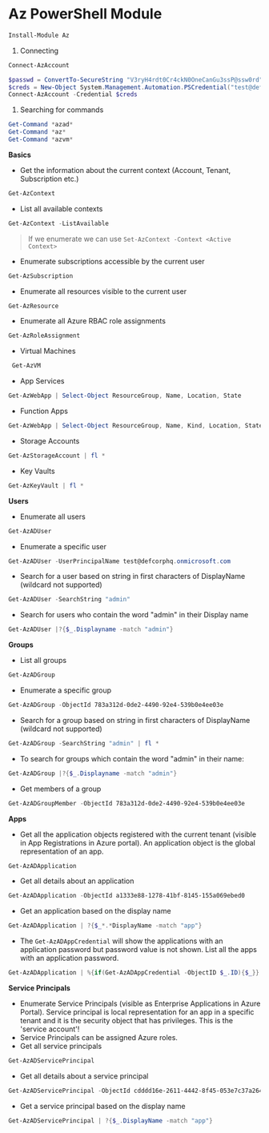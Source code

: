 # Az PowerShell Module

```powershell
Install-Module Az
```

1. Connecting

```powershell
Connect-AzAccount

$passwd = ConvertTo-SecureString "V3ryH4rdt0Cr4ckN0OneCanGu3ssP@ssw0rd" -AsPlainText -Force
$creds = New-Object System.Management.Automation.PSCredential("test@defcorphq.onmicrosoft.com",$passwd)
Connect-AzAccount -Credential $creds
```

1. Searching for commands

```powershell
Get-Command *azad*
Get-Command *az*
Get-Command *azvm*
```

**Basics**

* Get the information about the current context (Account, Tenant, Subscription etc.)

```powershell
Get-AzContext
```

* List all available contexts

```powershell
Get-AzContext -ListAvailable
```

> If we enumerate we can use `Set-AzContext -Context <Active Context>`

* Enumerate subscriptions accessible by the current user

```powershell
Get-AzSubscription
```

* Enumerate all resources visible to the current user

```powershell
Get-AzResource
```

* Enumerate all Azure RBAC role assignments

```powershell
Get-AzRoleAssignment
```

* Virtual Machines

```powershell
 Get-AzVM
```

* App Services

```powershell
Get-AzWebApp | Select-Object ResourceGroup, Name, Location, State
```

* Function Apps

```powershell
Get-AzWebApp | Select-Object ResourceGroup, Name, Kind, Location, State
```

* Storage Accounts

```powershell
Get-AzStorageAccount | fl *
```

* Key Vaults

```powershell
Get-AzKeyVault | fl *
```

**Users**

* Enumerate all users

```powershell
Get-AzADUser
```

* Enumerate a specific user

```powershell
Get-AzADUser -UserPrincipalName test@defcorphq.onmicrosoft.com
```

* Search for a user based on string in first characters of DisplayName (wildcard not supported)

```powershell
Get-AzADUser -SearchString "admin"
```

* Search for users who contain the word "admin" in their Display name

```powershell
Get-AzADUser |?{$_.Displayname -match "admin"}
```

**Groups**

* List all groups

```powershell
Get-AzADGroup 
```

* Enumerate a specific group

```powershell
Get-AzADGroup -ObjectId 783a312d-0de2-4490-92e4-539b0e4ee03e
```

* Search for a group based on string in first characters of DisplayName (wildcard not supported)

```powershell
Get-AzADGroup -SearchString "admin" | fl *
```

* To search for groups which contain the word "admin" in their name:

```powershell
Get-AzADGroup |?{$_.Displayname -match "admin"}
```

* Get members of a group

```powershell
Get-AzADGroupMember -ObjectId 783a312d-0de2-4490-92e4-539b0e4ee03e
```

**Apps**

* Get all the application objects registered with the current tenant (visible in App Registrations in Azure portal). An application object is the global representation of an app.

```powershell
Get-AzADApplication
```

* Get all details about an application

```powershell
Get-AzADApplication -ObjectId a1333e88-1278-41bf-8145-155a069ebed0
```

* Get an application based on the display name

```powershell
Get-AzADApplication | ?{$_*.*DisplayName -match "app"}
```

* The `Get-AzADAppCredential` will show the applications with an application password but password value is not shown. List all the apps with an application password.

```powershell
Get-AzADApplication | %{if(Get-AzADAppCredential -ObjectID $_.ID){$_}}
```

**Service Principals**

* Enumerate Service Principals (visible as Enterprise Applications in Azure Portal). Service principal is local representation for an app in a specific tenant and it is the security object that has privileges. This is the 'service account'!
* Service Principals can be assigned Azure roles.
* Get all service principals

```powershell
Get-AzADServicePrincipal 
```

* Get all details about a service principal

```powershell
Get-AzADServicePrincipal -ObjectId cdddd16e-2611-4442-8f45-053e7c37a264
```

* Get a service principal based on the display name

```powershell
Get-AzADServicePrincipal | ?{$_.DisplayName -match "app"}
```
